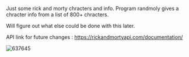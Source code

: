 Just some rick and morty chracters and info. Program randmoly gives a chracter info from a list of 800+ chracters.

Will figure out what else could be done with this later.

API link for future changes : https://rickandmortyapi.com/documentation/

![637645](https://github.com/prady0t/Rick-n-Morty/assets/99216956/50920ed2-c398-4328-ae0d-de3d30bd72c0)
